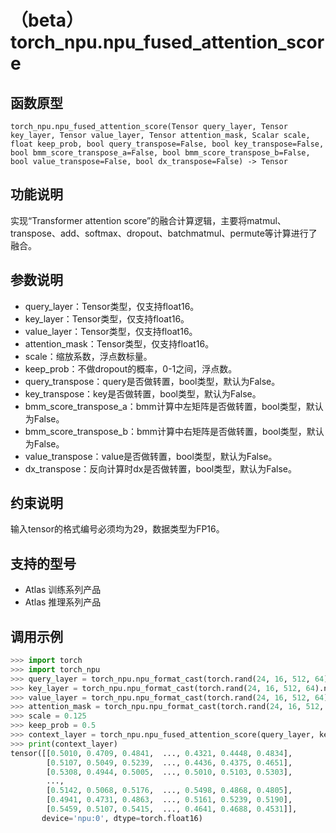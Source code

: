# （beta）torch_npu.npu_fused_attention_score

## 函数原型

```
torch_npu.npu_fused_attention_score(Tensor query_layer, Tensor key_layer, Tensor value_layer, Tensor attention_mask, Scalar scale, float keep_prob, bool query_transpose=False, bool key_transpose=False, bool bmm_score_transpose_a=False, bool bmm_score_transpose_b=False, bool value_transpose=False, bool dx_transpose=False) -> Tensor
```

## 功能说明

实现“Transformer attention score”的融合计算逻辑，主要将matmul、transpose、add、softmax、dropout、batchmatmul、permute等计算进行了融合。

## 参数说明

- query_layer：Tensor类型，仅支持float16。
- key_layer：Tensor类型，仅支持float16。
- value_layer：Tensor类型，仅支持float16。
- attention_mask：Tensor类型，仅支持float16。
- scale：缩放系数，浮点数标量。
- keep_prob：不做dropout的概率，0-1之间，浮点数。
- query_transpose：query是否做转置，bool类型，默认为False。
- key_transpose：key是否做转置，bool类型，默认为False。
- bmm_score_transpose_a：bmm计算中左矩阵是否做转置，bool类型，默认为False。
- bmm_score_transpose_b：bmm计算中右矩阵是否做转置，bool类型，默认为False。
- value_transpose：value是否做转置，bool类型，默认为False。
- dx_transpose：反向计算时dx是否做转置，bool类型，默认为False。

## 约束说明

输入tensor的格式编号必须均为29，数据类型为FP16。

## 支持的型号

- <term>Atlas 训练系列产品</term>
- <term>Atlas 推理系列产品</term>

## 调用示例

```python
>>> import torch
>>> import torch_npu
>>> query_layer = torch_npu.npu_format_cast(torch.rand(24, 16, 512, 64).npu(), 29).half()
>>> key_layer = torch_npu.npu_format_cast(torch.rand(24, 16, 512, 64).npu(), 29).half()
>>> value_layer = torch_npu.npu_format_cast(torch.rand(24, 16, 512, 64).npu(), 29).half()
>>> attention_mask = torch_npu.npu_format_cast(torch.rand(24, 16, 512, 512).npu(), 29).half()
>>> scale = 0.125
>>> keep_prob = 0.5
>>> context_layer = torch_npu.npu_fused_attention_score(query_layer, key_layer, value_layer, attention_mask, scale, keep_prob)
>>> print(context_layer)
tensor([[0.5010, 0.4709, 0.4841,  ..., 0.4321, 0.4448, 0.4834],
        [0.5107, 0.5049, 0.5239,  ..., 0.4436, 0.4375, 0.4651],
        [0.5308, 0.4944, 0.5005,  ..., 0.5010, 0.5103, 0.5303],
        ...,
        [0.5142, 0.5068, 0.5176,  ..., 0.5498, 0.4868, 0.4805],
        [0.4941, 0.4731, 0.4863,  ..., 0.5161, 0.5239, 0.5190],
        [0.5459, 0.5107, 0.5415,  ..., 0.4641, 0.4688, 0.4531]],
       device='npu:0', dtype=torch.float16)
```

